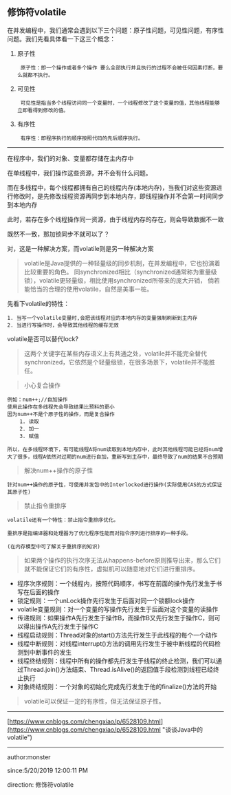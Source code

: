 
## 修饰符volatile ##

在并发编程中，我们通常会遇到以下三个问题：原子性问题，可见性问题，有序性问题。我们先看具体看一下这三个概念：

1. 原子性


		原子性：即一个操作或者多个操作 要么全部执行并且执行的过程不会被任何因素打断，要么就都不执行。

2. 可见性

		可见性是指当多个线程访问同一个变量时，一个线程修改了这个变量的值，其他线程能够立即看得到修改的值。

3. 有序性

		有序性：即程序执行的顺序按照代码的先后顺序执行。


----------

在程序中，我们的对象、变量都存储在主内存中

在单线程中，我们操作这些资源，并不会有什么问题。

而在多线程中，每个线程都拥有自己的线程内存(本地内存)，当我们对这些资源进行修改时，是先修改线程资源再同步到本地内存，即线程操作并不会第一时间同步到本地内存

此时，若存在多个线程操作同一资源，由于线程内存的存在，则会导致数据不一致

既然不一致，那加锁同步不就可以了？

对，这是一种解决方案，而volatile则是另一种解决方案

> volatile是Java提供的一种轻量级的同步机制，在并发编程中，它也扮演着比较重要的角色。
> 同synchronized相比（synchronized通常称为重量级锁），volatile更轻量级，相比使用synchronized所带来的庞大开销，
> 倘若能恰当的合理的使用volatile，自然是美事一桩。

先看下volatile的特性：

	1. 当写一个volatile变量时,会把该线程对应的本地内存的变量强制刷新到主内存
	2. 当进行写操作时，会导致其他线程的缓存无效

volatile是否可以替代lock?


> 这两个关键字在某些内存语义上有共通之处，volatile并不能完全替代synchronized，它依然是个轻量级锁，在很多场景下，volatile并不能胜任。

> 小心复合操作

	例如：num++;//自加操作 
	使用此操作在多线程先会导致结果比预料的更小
	因为num++不是个原子性的操作，而是复合操作
		1. 读取
		2. 加一
		3. 赋值

	所以，在多线程环境下，有可能线程A将num读取到本地内存中，此时其他线程可能已经将num增大了很多，线程A依然对过期的num进行自加，重新写到主存中，最终导致了num的结果不合预期
	


> 解决num++操作的原子性

	针对num++操作的原子性，可使用并发包中的Interlocked进行操作(实际使用CAS的方式保证其原子性)

> 禁止指令重排序

	volatile还有一个特性：禁止指令重排序优化。

	重排序是指编译器和处理器为了优化程序性能而对指令序列进行排序的一种手段。

	(在内存模型中可了解关于重排序的知识)

> 如果两个操作的执行次序无法从happens-before原则推导出来，那么它们就不能保证它们的有序性，虚拟机可以随意地对它们进行重排序。

- 程序次序规则：一个线程内，按照代码顺序，书写在前面的操作先行发生于书写在后面的操作
- 锁定规则：一个unLock操作先行发生于后面对同一个锁额lock操作
- volatile变量规则：对一个变量的写操作先行发生于后面对这个变量的读操作
- 传递规则：如果操作A先行发生于操作B，而操作B又先行发生于操作C，则可以得出操作A先行发生于操作C
- 线程启动规则：Thread对象的start()方法先行发生于此线程的每个一个动作
- 线程中断规则：对线程interrupt()方法的调用先行发生于被中断线程的代码检测到中断事件的发生
- 线程终结规则：线程中所有的操作都先行发生于线程的终止检测，我们可以通过Thread.join()方法结束、Thread.isAlive()的返回值手段检测到线程已经终止执行
- 对象终结规则：一个对象的初始化完成先行发生于他的finalize()方法的开始

> volatile可以保证一定的有序性，但无法保证原子性。

----------

[https://www.cnblogs.com/chengxiao/p/6528109.html](https://www.cnblogs.com/chengxiao/p/6528109.html "谈谈Java中的volatile")

----------
author:monster 

since:5/20/2019 12:00:11 PM 

direction: 修饰符volatile